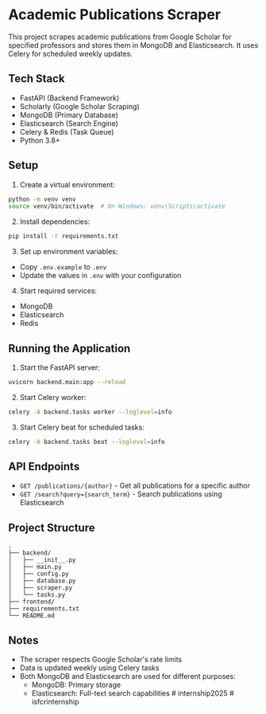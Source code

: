 # Academic Publications Scraper

This project scrapes academic publications from Google Scholar for specified professors and stores them in MongoDB and Elasticsearch. It uses Celery for scheduled weekly updates.

## Tech Stack

- FastAPI (Backend Framework)
- Scholarly (Google Scholar Scraping)
- MongoDB (Primary Database)
- Elasticsearch (Search Engine)
- Celery & Redis (Task Queue)
- Python 3.8+

## Setup

1. Create a virtual environment:
```bash
python -m venv venv
source venv/bin/activate  # On Windows: venv\Scripts\activate
```

2. Install dependencies:
```bash
pip install -r requirements.txt
```

3. Set up environment variables:
- Copy `.env.example` to `.env`
- Update the values in `.env` with your configuration

4. Start required services:
- MongoDB
- Elasticsearch
- Redis

## Running the Application

1. Start the FastAPI server:
```bash
uvicorn backend.main:app --reload
```

2. Start Celery worker:
```bash
celery -A backend.tasks worker --loglevel=info
```

3. Start Celery beat for scheduled tasks:
```bash
celery -A backend.tasks beat --loglevel=info
```

## API Endpoints

- `GET /publications/{author}` - Get all publications for a specific author
- `GET /search?query={search_term}` - Search publications using Elasticsearch

## Project Structure

```
.
├── backend/
│   ├── __init__.py
│   ├── main.py
│   ├── config.py
│   ├── database.py
│   ├── scraper.py
│   └── tasks.py
├── frontend/
├── requirements.txt
└── README.md
```

## Notes

- The scraper respects Google Scholar's rate limits
- Data is updated weekly using Celery tasks
- Both MongoDB and Elasticsearch are used for different purposes:
  - MongoDB: Primary storage
  - Elasticsearch: Full-text search capabilities #   i n t e r n s h i p 2 0 2 5  
 #   i s f c r i n t e r n s h i p  
 
